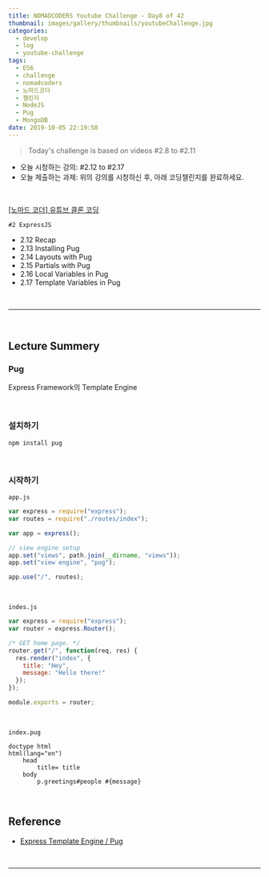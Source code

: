```yaml
---
title: NOMADCODERS Youtube Challenge - Day8 of 42
thumbnail: images/gallery/thumbnails/youtubeChallenge.jpg
categories:
  - develop
  - log
  - youtube-challenge
tags:
  - ES6
  - challenge
  - nomadcoders
  - 노마드코더
  - 챌린지
  - NodeJS
  - Pug
  - MongoDB
date: 2019-10-05 22:19:58
---
```


> Today's challenge is based on videos #2.8 to #2.11

- 오늘 시청하는 강의: #2.12 to #2.17
- 오늘 제출하는 과제: 위의 강의를 시청하신 후, 아래 코딩챌린지를 완료하세요.

<br/>

[[노마드 코더] 유튜브 클론 코딩](https://academy.nomadcoders.co/courses/enrolled/435438)

`#2 ExpressJS`

- 2.12 Recap
- 2.13 Installing Pug
- 2.14 Layouts with Pug
- 2.15 Partials with Pug
- 2.16 Local Variables in Pug
- 2.17 Template Variables in Pug

<br/>
<!-- more -->

---

<br/>

## Lecture Summery

### Pug

Express Framework의 Template Engine

<br/>

### 설치하기

```
npm install pug
```

<br/>

### 시작하기

`app.js`

```js
var express = require("express");
var routes = require("./routes/index");

var app = express();

// view engine setup
app.set("views", path.join(__dirname, "views"));
app.set("view engine", "pug");

app.use("/", routes);
```

<br/>

`indes.js`

```js
var express = require("express");
var router = express.Router();

/* GET home page. */
router.get("/", function(req, res) {
  res.render("index", {
    title: "Hey",
    message: "Hello there!"
  });
});

module.exports = router;
```

<br/>

`index.pug`

```jade
doctype html
html(lang="en")
    head
        title= title
    body
        p.greetings#people #{message}

```

<br/>

## Reference

- [Express Template Engine / Pug](https://cinema4dr12.tistory.com/961)

<br/>

---

<br/>

<!--

## Homework

### Challenge goals:

아래 주어진 컨디션들을 모두 수행하여야 코딩챌린지를 통과할 수 있습니다.

Using the provided blueprint build a server that has the following routes:

![](./images/wetube-dat8.gif)

<br/>

### 조건:

- Make FOUR (4) routes. / /login /photos /profile
- Each route should render a PUG template.
- NO Anonymous functions allowed. Every route should have a controller.
- Put the templates on the 'views' folder.
- All templates should extend from a layout.
- The layout should contain the <head> portion of the page and a <footer> partial.
- On the <body> each page has to have a <h1> with the title of the page.
- On the <head> each page has to have a <title> with the title of the page and the title of the website.
- The title of the page and the website should not be written on the template.
- The title of the page should come from the controller.
- The title of the website should not come from the controller, it should come from the locals.
- There should be one router file and one controller file.
- Middlewares should have their own file.

### 제출:
- CodeSandbox 템플릿 : [Day8 Boilerplate](https://codesandbox.io/s/express-pug-blueprint-qopyp)
- 제출 : [Day8 Homework](https://codesandbox.io/s/express-pug-blueprint-czp7f)
- 정답 : [Day8 Answer](https://codesandbox.io/s/day-six-solution-rcez2)

-->

